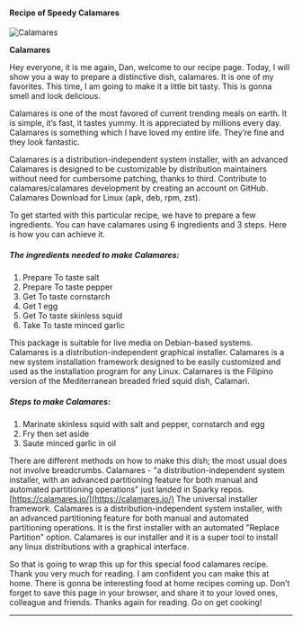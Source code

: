             

#### Recipe of Speedy Calamares

![Calamares](https://img-global.cpcdn.com/recipes/95e76a2628f89ab5/751x532cq70/calamares-recipe-main-photo.jpg)

**Calamares**

Hey everyone, it is me again, Dan, welcome to our recipe page. Today, I will show you a way to prepare a distinctive dish, calamares. It is one of my favorites. This time, I am going to make it a little bit tasty. This is gonna smell and look delicious.

Calamares is one of the most favored of current trending meals on earth. It is simple, it’s fast, it tastes yummy. It is appreciated by millions every day. Calamares is something which I have loved my entire life. They’re fine and they look fantastic.

Calamares is a distribution-independent system installer, with an advanced Calamares is designed to be customizable by distribution maintainers without need for cumbersome patching, thanks to third. Contribute to calamares/calamares development by creating an account on GitHub. Calamares Download for Linux (apk, deb, rpm, zst).

To get started with this particular recipe, we have to prepare a few ingredients. You can have calamares using 6 ingredients and 3 steps. Here is how you can achieve it.

##### The ingredients needed to make Calamares:

1.  Prepare To taste salt
2.  Prepare To taste pepper
3.  Get To taste cornstarch
4.  Get 1 egg
5.  Get To taste skinless squid
6.  Take To taste minced garlic

This package is suitable for live media on Debian-based systems. Calamares is a distribution-independent graphical installer. Calamares is a new system installation framework designed to be easily customized and used as the installation program for any Linux. Calamares is the Filipino version of the Mediterranean breaded fried squid dish, Calamari.

##### Steps to make Calamares:

1.  Marinate skinless squid with salt and pepper, cornstarch and egg
2.  Fry then set aside
3.  Saute minced garlic in oil

There are different methods on how to make this dish; the most usual does not involve breadcrumbs. Calamares - "a distribution-independent system installer, with an advanced partitioning feature for both manual and automated partitioning operations" just landed in Sparky repos. [https://calamares.io/](https://calamares.io/) The universal installer framework. Calamares is a distribution-independent system installer, with an advanced partitioning feature for both manual and automated partitioning operations. It is the first installer with an automated "Replace Partition" option. Calamares is our installer and it is a super tool to install any linux distributions with a graphical interface.

So that is going to wrap this up for this special food calamares recipe. Thank you very much for reading. I am confident you can make this at home. There is gonna be interesting food at home recipes coming up. Don’t forget to save this page in your browser, and share it to your loved ones, colleague and friends. Thanks again for reading. Go on get cooking!

* * *